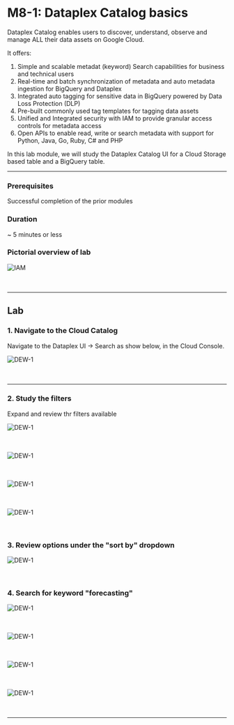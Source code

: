 
# M8-1: Dataplex Catalog basics

Dataplex Catalog enables users to discover, understand, observe and  manage ALL their data assets on Google Cloud.

It offers:
1. Simple and scalable metadat (keyword) Search capabilities for business and technical users
2. Real-time and batch synchronization of metadata and auto metadata ingestion for BigQuery  and Dataplex
3. Integrated auto tagging for sensitive data in BigQuery powered by Data Loss Protection (DLP)
4. Pre-built commonly used tag templates for tagging data assets
5. Unified and Integrated security with IAM to provide granular access controls for metadata access
6. Open APIs to enable read, write or search metadata with support for Python, Java, Go, Ruby, C# and PHP
  
In this lab module, we will study the Dataplex Catalog UI for a Cloud Storage based table and a BigQuery table.

<hr>

### Prerequisites

Successful completion of the prior modules


### Duration

~ 5 minutes or less


### Pictorial overview of lab

![IAM](../01-images/m081-00.png)   
<br><br>

<hr>

## Lab


### 1. Navigate to the Cloud Catalog
Navigate to the Dataplex UI -> Search as show below, in the Cloud Console. 

![DEW-1](../01-images/m081-01.png)   
<br><br>
<hr>

### 2. Study the filters
Expand and review thr filters available

![DEW-1](../01-images/m081-02.png)   
<br><br>

![DEW-1](../01-images/m081-03.png)   
<br><br>

![DEW-1](../01-images/m081-04.png)   
<br><br>

![DEW-1](../01-images/m081-05.png)   
<br><br>

### 3. Review options under the "sort by" dropdown

![DEW-1](../01-images/m081-06.png)   
<br><br>

### 4. Search for keyword "forecasting"

![DEW-1](../01-images/m081-07.png)   
<br><br>

![DEW-1](../01-images/m081-08.png)   
<br><br>

![DEW-1](../01-images/m081-09.png)   
<br><br>

![DEW-1](../01-images/m081-10.png)   
<br><br>

<hr>

